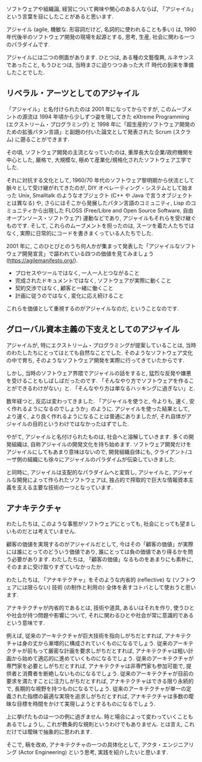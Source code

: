 ソフトウェアや組織論, 経営について興味や関心のある人ならば, 「アジャイル」という言葉を目にしたことがあると思います.

アジャイル (agile, 機敏な. 形容詞だけど, 名詞的に使われることも多い) は, 1990 年代後半のソフトウェア開発の現場を起源とする, 思考, 生産, 社会に関わる一つのパラダイムです.

アジャイルには二つの側面があります. ひとつは, ある種の文藝復興, ルネサンスであったこと, もうひとつは, 当時まさに迫りつつあった大 IT 時代の到来を準備したことでした.

## リベラル・アーツとしてのアジャイル

「アジャイル」と名付けられたのは 2001 年になってからですが, このムーブメントの源流は 1994 年頃から少しずつ姿を現してきた eXtreme Programming (エクストリーム・プログラミング) と 1998 年に「超生産的ソフトウェア開発のための拡張パタン言語」と副題の付いた論文として発表された Scrum (スクラム) に遡ることができます.

その頃, ソフトウェア開発の主流となっていたのは, 重厚長大な企業/政府機関を中心とした, 厳格で, 大規模な, 極めて産業化/規格化されたソフトウェア工学でした.

それに対抗する文化として, 1960/70 年代のソフトウェア黎明期から伏流として脈々として受け継がれてきたのが, DIY オペレーティング・システムとして始まった Unix, Smalltalk のようなオブジェクト (C++ や Java で言うオブジェクトとは異なる) や, さらにはそこから発展したパタン言語のコミュニティ, Lisp のコミュニティから出現した FLOSS (Free/Libre and Open Source Software, 自由オープンソース・ソフトウェア) 運動などであり, アジャイルもそれらを受け継ぐものです. そして, これらのムーブメントを担ったのは, スーツを着た人たちではなく, 実際に日常的にコードを書きまくっている人たちでした.

2001 年に, このひとびとのうち何人かが集まって発表した「アジャイルなソフトウェア開発宣言」で謳われている四つの価値を見てみましょう (https://agilemanifesto.org/).

- プロセスやツールではなく, 一人一人とつながること
- 完成されたドキュメントではなく, ソフトウェアが実際に動くこと
- 契約交渉ではなく, 顧客と一緒に働くこと
- 計画に従うのではなく, 変化に応え続けること

これらを価値として重視するのがアジャイルなのだ, ということなのです.

## グローバル資本主義の下支えとしてのアジャイル

アジャイルが, 特にエクストリーム・プログラミングが提案していることは, 当時のわたしたちにとってはとても自然なことでした. そのようなソフトウェア文化の中で育ち, そのようなソフトウェア開発を実際に行ってきていたからです.

しかし, 当時のソフトウェア界隈でアジャイルの話をすると, 猛烈な反発や嫌悪を受けることもしばしばだったのです. 「そんなやり方でソフトウェアを作ることができるわけがない」と. 「そんなやり方は単なるハッキングに過ぎない」と.

数年経つと, 反応は変わってきました. 「アジャイルを使うと, 今よりも, 速く, 安く作れるようになるのでしょうか」のように. アジャイルを使った結果として, より速く, より良く作れるようになることは普通にありましたが, それ自体がアジャイルの目的というわけではなかったはずでした.

やがて, アジャイルと名付けられたものは, 社会へと溶解していきます. 多くの開発組織は, 自称アジャイルの開発文化を持ち始めます. ソフトウェア開発だけをアジャイルにしてもあまり意味はないので, 開発組織自体にも, クライアント/ユーザ側の組織にも徐々にアジャイルのパラダイムが伝染していきました.

と同時に, アジャイルは支配的なパラダイムへと変質し, アジャイルと, アジャイルな開発によって作られたソフトウェアは, 独占的で搾取的で巨大な情報資本主義を支える主要な技術の一つとなっています.

## アナキテクチャ

わたしたちは, このような事態がソフトウェアにとっても, 社会にとっても望ましいものだとは考えていません.

顧客の価値を実現するのがアジャイルだとして, 今はその「顧客の価値」が実際には誰にとってのどういう価値であり, 誰にとっては負の価値であり得るかを問う必要があります. わたしたちは, 「顧客の価値」なるものをあまりにも素朴に, そのままに受け取りすぎていなかったか.

わたしたちは, 「アナキテクチャ」をそのような内省的 (reflective) な (ソフトウェアには限らない) 技術 (の制作と利用の) 全体を表すコトバとして使おうと思います.

アナキテクチャが内省的であるとは, 技術や道具, あるいはそれを作り, 使うひとや社会が持つ問題や影響について,  それに関わるひとや社会が常に意識的であるという意味です.

例えば,
従来のアーキテクチャが巨大技術を指向しがちだとすれば, アナキテクチャは身の丈から漸増的に構成されていくものになるでしょう.
従来のアーキテクチャが前もって厳密な計画を要求しがちだとすれば, アナキテクチャは粗い計画から始めて適応的に進めていくものになるでしょう.
従来のアーキテクチャが専門家を必要としがちだとすれば, アナキテクチャは非専門家も参加可能で, 提供者と消費者を断絶しないものになるでしょう.
従来のアーキテクチャが目前の要求を満たすことに注力しがちだとすれば, アナキテクチャはできる限り永続的で, 長期的な視野を持つものになるでしょう.
従来のアーキテクチャが単一の定義された指標の最適な実現を追求しがちだとすれば, アナキテクチャは多数の曖昧な目標を時間をかけて実現しようとするものになるでしょう.

上に挙げたものは一つの例に過ぎません. 時と場合によって変わっていくこともあるでしょうし, これが教条的な規則というわけでもありません.
とは言え, これだけでは曖昧で抽象的に思われます.

そこで, 稿を改め, アナキテクチャの一つの具体化として, アクタ・エンジニアリング (Actor Engineering) という思考, 実践を紹介したいと思います.
